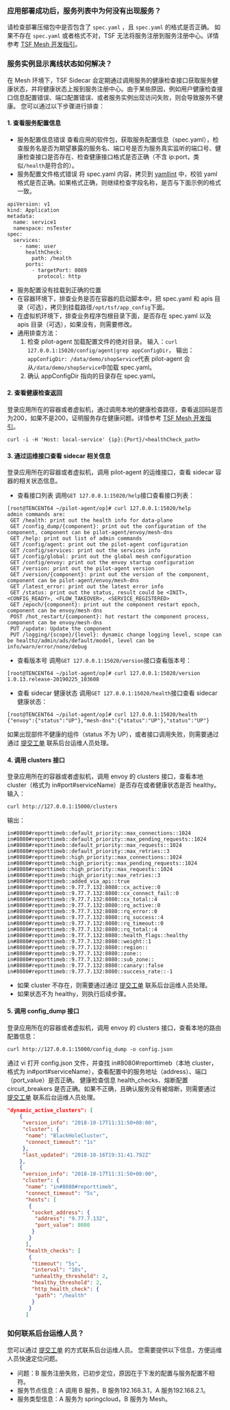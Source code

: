 ### 应用部署成功后，服务列表中为何没有出现服务？
请检查部署压缩包中是否包含了 `spec.yaml` ，且 `spec.yaml` 的格式是否正确。
如果不存在 `spec.yaml` 或者格式不对，TSF 无法将服务注册到服务注册中心。详情参考 [TSF Mesh 开发指引](https://cloud.tencent.com/document/product/649/19049)。


### 服务实例显示离线状态如何解决？
在 Mesh 环境下，TSF Sidecar 会定期通过调用服务的健康检查接口获取服务健康状态，并将健康状态上报到服务注册中心。由于某些原因，例如用户健康检查接口信息配置错误、端口配置错误、或者服务实例出现访问失败，则会导致服务不健康。
您可以通过以下步骤进行排查：
#### 1. 查看服务配置信息
- 服务配置信息错误
  查看应用的软件包，获取服务配置信息（spec.yaml），检查服务名是否为期望暴露的服务名、端口号是否为服务真实监听的端口号、健康检查接口是否存在、检查健康接口格式是否正确（不含 ip:port，类似`/health`是符合的）。
- 服务配置文件格式错误
  将 spec.yaml 内容，拷贝到 [yamllint](http://www.yamllint.com/) 中，校验 yaml 格式是否正确。如果格式正确，则继续检查字段名称，是否与下面示例的格式一致。
```
apiVersion: v1
kind: Application
metadata:
  name: service1
  namespace: nsTester
spec:
  services:
    - name: user
      healthCheck:
        path: /health
      ports:
        - targetPort: 8089
          protocol: http
```

-  服务配置没有挂载到正确的位置
  - 在容器环境下，排查业务是否在容器的启动脚本中，把 spec.yaml 和 apis 目录（可选），拷贝到挂载路径`/opt/tsf/app_config`下面。
  - 在虚拟机环境下，排查业务程序包根目录下面，是否存在 spec.yaml 以及 apis 目录（可选），如果没有，则需要修改。
  - 通用排查方法：
    1. 检查 pilot-agent 加载配置文件的绝对目录。
    输入：`curl 127.0.0.1:15020/config/agent|grep appConfigDir`，	输出：`appConfigDir: /data/demo/shopService`代表 pilot-agent 会从`/data/demo/shopService`中加载 spec.yaml。
    2. 确认 appConfigDir 指向的目录存在 spec.yaml。


#### 2. 查看健康检查返回
登录应用所在的容器或者虚拟机，通过调用本地的健康检查路径，查看返回码是否为200，如果不是200，证明服务存在健康问题。详情参考 [TSF Mesh 开发指引](https://cloud.tencent.com/document/product/649/19049)。
```shell
curl -i -H 'Host: local-service' {ip}:{Port}/<healthCheck_path>
```

#### 3. 通过运维接口查看 sidecar 相关信息

登录应用所在的容器或者虚拟机，调用 pilot-agent 的运维接口，查看 sidecar 容器的相关状态信息。
- 查看接口列表
调用`GET 127.0.0.1:15020/help`接口查看接口列表：
```
[root@TENCENT64 ~/pilot-agent/op]# curl 127.0.0.1:15020/help
admin commands are:
 GET /health: print out the health info for data-plane
 GET /config_dump/{component}: print out the configuration of the component, component can be pilot-agent/envoy/mesh-dns
 GET /help: print out list of admin commands
 GET /config/agent: print out the pilot-agent configuration
 GET /config/services: print out the services info
 GET /config/global: print out the global mesh configuration
 GET /config/envoy: print out the envoy startup configuration
 GET /version: print out the pilot-agent version
 GET /version/{component}: print out the version of the component, component can be pilot-agent/envoy/mesh-dns
 GET /latest_error: print out the latest error info
 GET /status: print out the status, result could be <INIT>, <CONFIG_READY>, <FLOW_TAKEOVER>, <SERVICE_REGISTERED>
 GET /epoch/{component}: print out the component restart epoch, component can be envoy/mesh-dns
 POST /hot_restart/{component}: hot restart the component process, component can be envoy/mesh-dns
 PUT /update: Update the component
 PUT /logging/{scope}/{level}: dynamic change logging level, scope can be healthz/admin/ads/default/model, level can be info/warn/error/none/debug
```

- 查看版本号
调用`GET 127.0.0.1:15020/version`接口查看版本号：
```
[root@TENCENT64 ~/pilot-agent/op]# curl 127.0.0.1:15020/version                
1.0.13.release-20190225_103608
```

- 查看 sidecar 健康状态
调用`GET 127.0.0.1:15020/health`接口查看 sidecar 健康状态：
```
[root@TENCENT64 ~/pilot-agent/op]# curl 127.0.0.1:15020/health
{"envoy":{"status":"UP"},"mesh-dns":{"status":"UP"},"status":"UP"}
```
如果出现部件不健康的组件（status 不为 UP），或者接口调用失败，则需要通过通过 [提交工单](https://console.cloud.tencent.com/workorder/category) 联系后台运维人员处理。

#### 4. 调用 clusters 接口
登录应用所在的容器或者虚拟机，调用 envoy 的 clusters 接口，查看本地 cluster（格式为 in#port#serviceName）是否存在或者健康状态是否 healthy。
输入：
```shell
curl http://127.0.0.1:15000/clusters
```
输出：
```
in#8080#reporttimeb::default_priority::max_connections::1024
in#8080#reporttimeb::default_priority::max_pending_requests::1024
in#8080#reporttimeb::default_priority::max_requests::1024
in#8080#reporttimeb::default_priority::max_retries::3
in#8080#reporttimeb::high_priority::max_connections::1024
in#8080#reporttimeb::high_priority::max_pending_requests::1024
in#8080#reporttimeb::high_priority::max_requests::1024
in#8080#reporttimeb::high_priority::max_retries::3
in#8080#reporttimeb::added_via_api::true
in#8080#reporttimeb::9.77.7.132:8080::cx_active::0
in#8080#reporttimeb::9.77.7.132:8080::cx_connect_fail::0
in#8080#reporttimeb::9.77.7.132:8080::cx_total::4
in#8080#reporttimeb::9.77.7.132:8080::rq_active::0
in#8080#reporttimeb::9.77.7.132:8080::rq_error::0
in#8080#reporttimeb::9.77.7.132:8080::rq_success::4
in#8080#reporttimeb::9.77.7.132:8080::rq_timeout::0
in#8080#reporttimeb::9.77.7.132:8080::rq_total::4
in#8080#reporttimeb::9.77.7.132:8080::health_flags::healthy
in#8080#reporttimeb::9.77.7.132:8080::weight::1
in#8080#reporttimeb::9.77.7.132:8080::region::
in#8080#reporttimeb::9.77.7.132:8080::zone::
in#8080#reporttimeb::9.77.7.132:8080::sub_zone::
in#8080#reporttimeb::9.77.7.132:8080::canary::false
in#8080#reporttimeb::9.77.7.132:8080::success_rate::-1
```
- 如果 cluster 不存在，则需要通过通过 [提交工单](https://console.cloud.tencent.com/workorder/category) 联系后台运维人员处理。
- 如果状态不为 healthy，则执行后续步骤。



#### 5. 调用 config_dump 接口
登录应用所在的容器或者虚拟机，调用 envoy 的 clusters 接口，查看本地的路由配置信息：
```shell
curl http://127.0.0.1:15000/config_dump -o config.json
```

通过 vi 打开 config.json 文件，并查找 in#8080#reporttimeb（本地 cluster，格式为 in#port#serviceName），查看配置中的服务地址（address）、端口（port_value）是否正确。
健康检查信息 health_checks、熔断配置 circuit_breakers 是否正确。如果不正确，且确认服务没有被熔断，则需要通过 [提交工单](https://console.cloud.tencent.com/workorder/category) 联系后台运维人员处理。
```json
"dynamic_active_clusters": [
    {
     "version_info": "2018-10-17T11:31:50+08:00",
     "cluster": {
      "name": "BlackHoleCluster",
      "connect_timeout": "1s"
     },
     "last_updated": "2018-10-16T19:31:41.792Z"
    },
    {
     "version_info": "2018-10-17T11:31:50+08:00",
     "cluster": {
      "name": "in#8080#reporttimeb",
      "connect_timeout": "5s",
      "hosts": [
       {
        "socket_address": {
         "address": "9.77.7.132",
         "port_value": 8080
        }
       }
      ],
      "health_checks": [
       {
        "timeout": "5s",
        "interval": "10s",
        "unhealthy_threshold": 2,
        "healthy_threshold": 2,
        "http_health_check": {
         "path": "/health"
        }
       }
      ]
```



### 如何联系后台运维人员？
您可以通过 [提交工单](https://console.cloud.tencent.com/workorder/category) 的方式联系后台运维人员。
您需要提供以下信息，方便运维人员快速定位问题。
- 问题：B 服务注册失败，已初步定位，原因在于下发的配置与服务配置不相符。
- 服务节点信息：A 调用 B 服务，B 服务192.168.3.1，A 服务192.168.2.1。
- 服务类型信息：A 服务为 springcloud，B 服务为 Mesh。
